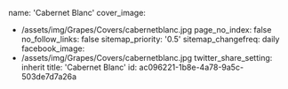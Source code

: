 name: 'Cabernet Blanc'
cover_image:
  - /assets/img/Grapes/Covers/cabernetblanc.jpg
page_no_index: false
no_follow_links: false
sitemap_priority: '0.5'
sitemap_changefreq: daily
facebook_image:
  - /assets/img/Grapes/Covers/cabernetblanc.jpg
twitter_share_setting: inherit
title: 'Cabernet Blanc'
id: ac096221-1b8e-4a78-9a5c-503de7d7a26a
